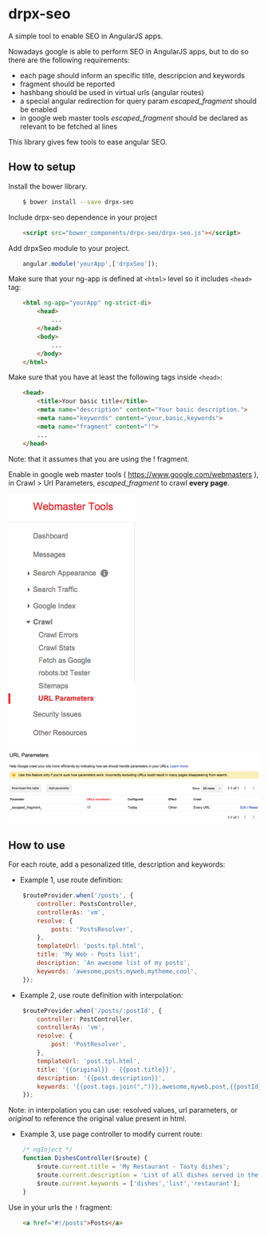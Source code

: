 drpx-seo
========

A simple tool to enable SEO in AngularJS apps.

Nowadays google is able to perform SEO in AngularJS apps, but to do so there are the following requirements:

- each page should inform an specific title, descripcion and keywords
- fragment should be reported
- hashbang should be used in virtual urls (angular routes)
- a special angular redirection for query param _escaped_fragment_ should be enabled
- in google web master tools _escaped_fragment_ should be declared as relevant to be fetched al lines

This library gives few tools to ease angular SEO.



How to setup
------------

Install the bower library.

```bash
    $ bower install --save drpx-seo
```

Include drpx-seo dependence in your project

```html
    <script src="bower_components/drpx-seo/drpx-seo.js"></script>
```

Add drpxSeo module to your project.

```javascript
    angular.module('yourApp',['drpxSeo']);
```

Make sure that your ng-app is defined at `<html>` level so it includes `<head>` tag:

```html
    <html ng-app="yourApp" ng-strict-di>
        <head>
            ...
        </head>
        <body>
            ...
        </body>
    </html>
```

Make sure that you have at least the following tags inside `<head>`:

```html
    <head>
        <title>Your basic title</title>
        <meta name="description" content="Your basic description.">
        <meta name="keywords" content="your,basic,keywords">
        <meta name="fragment" content="!">
        ...
    </head>
```

  Note: that it assumes that you are using the ! fragment.

Enable in google web master tools ( https://www.google.com/webmasters ), in Crawl > Url Parameters, _escaped_fragment_ to crawl **every page**.

![Google Web Master Tools Crawl](./wmt-crawl.png)
![Google Web Master Tools Parameters](./wmt-urlparameters.png)



How to use
----------

For each route, add a pesonalized title, description and keywords:

- Example 1, use route definition:

```javascript
    $routeProvider.when('/posts', {
        controller: PostsController,
        controllerAs: 'vm',
        resolve: {
            posts: 'PostsResolver',
        },
        templateUrl: 'posts.tpl.html',
        title: 'My Web - Posts list',
        description: 'An awesome list of my posts',
        keywords: 'awesome,posts,myweb,mytheme,cool',
    });
```

- Example 2, use route definition with interpolation:

```javascript
    $routeProvider.when('/posts/:postId', {
        controller: PostController,
        controllerAs: 'vm',
        resolve: {
            post: 'PostResolver',
        },
        templateUrl: 'post.tpl.html',
        title: '{{original}} - {{post.title}}',
        description: '{{post.description}}',
        keywords: '{{post.tags.join(",")}},awesome,myweb,post,{{postId}}',
    });
```

  Note: in interpolation you can use: resolved values, url parameters, or _original_ to reference the original value present in html.

- Example 3, use page controller to modify current route:

```javascript
    /* ngInject */
    function DishesController($route) {
        $route.current.title = 'My Restaurant - Tasty dishes';
        $route.current.description = 'List of all dishes served in the restaurant';
        $route.current.keywords = ['dishes','list','restaurant'];
    }
```

Use in your urls the `!` fragment:

```html
    <a href="#!/posts">Posts</a>
```

